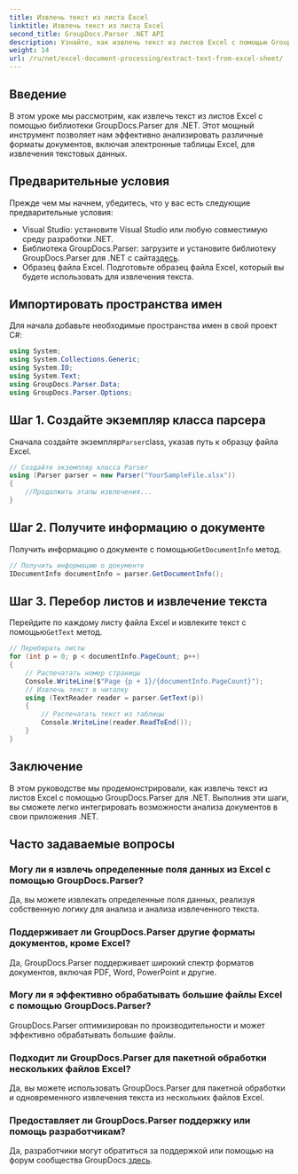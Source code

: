 ```yaml
---
title: Извлечь текст из листа Excel
linktitle: Извлечь текст из листа Excel
second_title: GroupDocs.Parser .NET API
description: Узнайте, как извлечь текст из листов Excel с помощью GroupDocs.Parser для .NET. Простые шаги для эффективного извлечения текста.
weight: 14
url: /ru/net/excel-document-processing/extract-text-from-excel-sheet/
---
```

## Введение
В этом уроке мы рассмотрим, как извлечь текст из листов Excel с помощью библиотеки GroupDocs.Parser для .NET. Этот мощный инструмент позволяет нам эффективно анализировать различные форматы документов, включая электронные таблицы Excel, для извлечения текстовых данных.
## Предварительные условия
Прежде чем мы начнем, убедитесь, что у вас есть следующие предварительные условия:
- Visual Studio: установите Visual Studio или любую совместимую среду разработки .NET.
-  Библиотека GroupDocs.Parser: загрузите и установите библиотеку GroupDocs.Parser для .NET с сайта[здесь](https://releases.groupdocs.com/parser/net/).
- Образец файла Excel. Подготовьте образец файла Excel, который вы будете использовать для извлечения текста.

## Импортировать пространства имен
Для начала добавьте необходимые пространства имен в свой проект C#:
```csharp
using System;
using System.Collections.Generic;
using System.IO;
using System.Text;
using GroupDocs.Parser.Data;
using GroupDocs.Parser.Options;
```
## Шаг 1. Создайте экземпляр класса парсера
 Сначала создайте экземпляр`Parser`class, указав путь к образцу файла Excel.
```csharp
// Создайте экземпляр класса Parser
using (Parser parser = new Parser("YourSampleFile.xlsx"))
{
    //Продолжить этапы извлечения...
}
```
## Шаг 2. Получите информацию о документе
 Получить информацию о документе с помощью`GetDocumentInfo` метод.
```csharp
// Получить информацию о документе
IDocumentInfo documentInfo = parser.GetDocumentInfo();
```
## Шаг 3. Перебор листов и извлечение текста
 Перейдите по каждому листу файла Excel и извлеките текст с помощью`GetText` метод.
```csharp
// Перебирать листы
for (int p = 0; p < documentInfo.PageCount; p++)
{
    // Распечатать номер страницы
    Console.WriteLine($"Page {p + 1}/{documentInfo.PageCount}");
    // Извлечь текст в читалку
    using (TextReader reader = parser.GetText(p))
    {
        // Распечатать текст из таблицы
        Console.WriteLine(reader.ReadToEnd());
    }
}
```

## Заключение
В этом руководстве мы продемонстрировали, как извлечь текст из листов Excel с помощью GroupDocs.Parser для .NET. Выполнив эти шаги, вы сможете легко интегрировать возможности анализа документов в свои приложения .NET.

## Часто задаваемые вопросы
### Могу ли я извлечь определенные поля данных из Excel с помощью GroupDocs.Parser?
Да, вы можете извлекать определенные поля данных, реализуя собственную логику для анализа и анализа извлеченного текста.
### Поддерживает ли GroupDocs.Parser другие форматы документов, кроме Excel?
Да, GroupDocs.Parser поддерживает широкий спектр форматов документов, включая PDF, Word, PowerPoint и другие.
### Могу ли я эффективно обрабатывать большие файлы Excel с помощью GroupDocs.Parser?
GroupDocs.Parser оптимизирован по производительности и может эффективно обрабатывать большие файлы.
### Подходит ли GroupDocs.Parser для пакетной обработки нескольких файлов Excel?
Да, вы можете использовать GroupDocs.Parser для пакетной обработки и одновременного извлечения текста из нескольких файлов Excel.
### Предоставляет ли GroupDocs.Parser поддержку или помощь разработчикам?
 Да, разработчики могут обратиться за поддержкой или помощью на форум сообщества GroupDocs.[здесь](https://forum.groupdocs.com/c/parser/17).